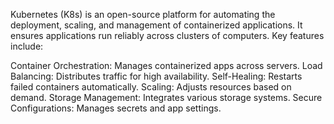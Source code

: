 Kubernetes (K8s) is an open-source platform for automating the deployment, scaling, and management of containerized applications. It ensures applications run reliably across clusters of computers. Key features include:

Container Orchestration: Manages containerized apps across servers.
Load Balancing: Distributes traffic for high availability.
Self-Healing: Restarts failed containers automatically.
Scaling: Adjusts resources based on demand.
Storage Management: Integrates various storage systems.
Secure Configurations: Manages secrets and app settings.
